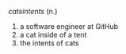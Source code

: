 _catsintents_ (n.)
1. a software engineer at GitHub
2. a cat inside of a tent
3. the intents of cats
